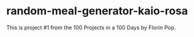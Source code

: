 # random-meal-generator-kaio-rosa
This is project #1 from the 100 Projects in a 100 Days by Florin Pop. 
